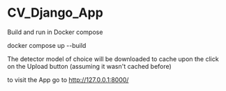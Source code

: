 # CV_Django_App

Build and run in Docker compose

docker compose up --build

The detector model of choice will be downloaded to cache upon the click on the Upload button (assuming it wasn't cached before)

to visit the App go to http://127.0.0.1:8000/
